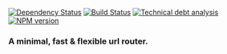 [![Dependency Status](https://gemnasium.com/netroy/krauter.png)](https://gemnasium.com/netroy/krauter)
[![Build Status](https://travis-ci.org/netroy/krauter.png?branch=master)](https://travis-ci.org/netroy/krauter)
[![Technical debt analysis](https://www.sidekickjs.com/r/netroy/krauter/status_badge.svg)](https://www.sidekickjs.com/r/netroy/krauter)
[![NPM version](https://badge.fury.io/js/krauter.png)](https://npmjs.org/package/krauter)

### A minimal, fast & flexible url router.